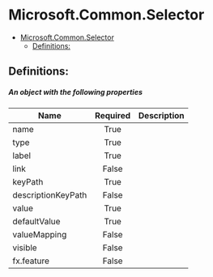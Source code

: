 <a name="microsoft-common-selector"></a>
# Microsoft.Common.Selector
* [Microsoft.Common.Selector](#microsoft-common-selector)
    * [Definitions:](#microsoft-common-selector-definitions)

<a name="microsoft-common-selector-definitions"></a>
## Definitions:
<a name="microsoft-common-selector-definitions-an-object-with-the-following-properties"></a>
##### An object with the following properties
| Name | Required | Description
| ---|:--:|:--:|
|name|True|
|type|True|
|label|True|
|link|False|
|keyPath|True|
|descriptionKeyPath|False|
|value|True|
|defaultValue|True|
|valueMapping|False|
|visible|False|
|fx.feature|False|

